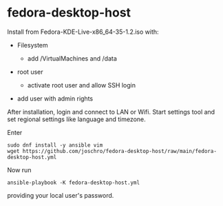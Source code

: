 # fedora-desktop-host

Install from Fedora-KDE-Live-x86_64-35-1.2.iso with:

* Filesystem
  * add /VirtualMachines and /data

* root user
  * activate root user and allow SSH login

* add user with admin rights

After installation, login and connect to LAN or Wifi.
Start settings tool and set regional settings like language and timezone.

Enter
```
sudo dnf install -y ansible vim
wget https://github.com/joschro/fedora-desktop-host/raw/main/fedora-desktop-host.yml
```

Now run
```
ansible-playbook -K fedora-desktop-host.yml
```
providing your local user's password.
